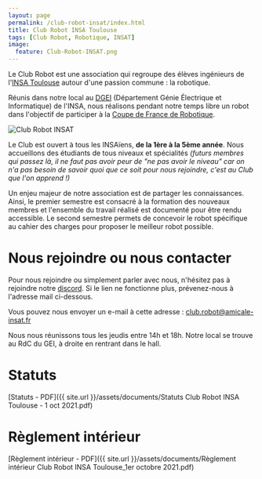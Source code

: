 ```yaml
---
layout: page
permalink: /club-robot-insat/index.html
title: Club Robot INSA Toulouse
tags: [Club Robot, Robotique, INSAT]
image:
  feature: Club-Robot-INSAT.png
---
```


Le Club Robot est une association qui regroupe des élèves ingénieurs de l'[INSA Toulouse](https://www.insa-toulouse.fr/fr/index.html) autour d'une passion commune : la robotique.

Réunis dans notre local au [DGEI](https://gei.insa-toulouse.fr/fr/index.html) (Département Génie Électrique et Informatique) de l'INSA, nous réalisons pendant notre temps libre un robot dans l'objectif de participer à la [Coupe de France de Robotique](https://www.coupederobotique.fr/).

<img src="{{ site.url }}/images/baniere.png" alt="Club Robot INSAT">

Le Club est ouvert à tous les INSAïens, **de la 1ère à la 5ème année**. Nous accueillons des étudiants de tous niveaux et spécialités _(futurs membres qui passez là, il ne faut pas avoir peur de "ne pas avoir le niveau" car on n'a pas besoin de savoir quoi que ce soit pour nous rejoindre, c'est au Club que l'on apprend !)_

Un enjeu majeur de notre association est de partager les connaissances. Ainsi, le premier semestre est consacré à la formation des nouveaux membres et l'ensemble du travail réalisé est documenté pour être rendu accessible. Le second semestre permets de concevoir le robot spécifique au cahier des charges pour proposer le meilleur robot possible.

# Nous rejoindre ou nous contacter

Pour nous rejoindre ou simplement parler avec nous, n'hésitez pas à rejoindre notre [discord](https://discord.com/invite/3t6WRAXk4G). Si le lien ne fonctionne plus, prévenez-nous à l'adresse mail ci-dessous.

Vous pouvez nous envoyer un e-mail à cette adresse : <a href="mailto:club.robot@amicale-insat.fr">club.robot@amicale-insat.fr</a>

Nous nous réunissons tous les jeudis entre 14h et 18h. Notre local se trouve au RdC du GEI, à droite en rentrant dans le hall.

# Statuts

[Statuts - PDF]({{ site.url }}/assets/documents/Statuts Club Robot INSA Toulouse - 1 oct 2021.pdf)

# Règlement intérieur

[Règlement intérieur - PDF]({{ site.url }}/assets/documents/Règlement intérieur Club Robot INSA Toulouse_1er octobre 2021.pdf)
